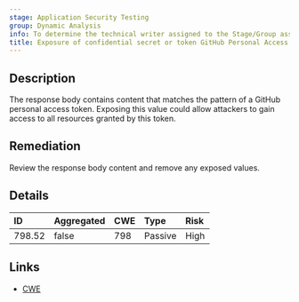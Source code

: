 ```yaml
---
stage: Application Security Testing
group: Dynamic Analysis
info: To determine the technical writer assigned to the Stage/Group associated with this page, see https://handbook.gitlab.com/handbook/product/ux/technical-writing/#assignments
title: Exposure of confidential secret or token GitHub Personal Access Token
---
```


## Description

The response body contains content that matches the pattern of a GitHub personal access token.
Exposing this value could allow attackers to gain access to all resources granted by this token.

## Remediation

Review the response body content and remove any exposed values.

## Details

| ID | Aggregated | CWE | Type | Risk |
|:---|:-----------|:----|:-----|:-----|
| 798.52 | false | 798 | Passive | High |

## Links

- [CWE](https://cwe.mitre.org/data/definitions/798.html)
